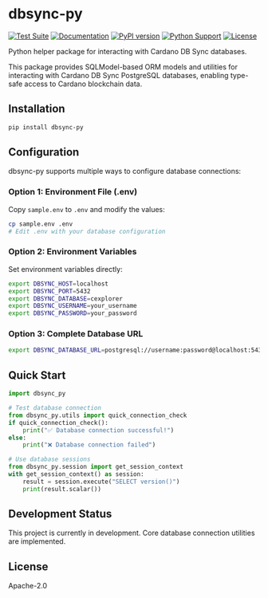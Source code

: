# dbsync-py

[![Test Suite](https://github.com/TheElderMillenial/dbsync-py/actions/workflows/test.yml/badge.svg)](https://github.com/TheElderMillenial/dbsync-py/actions/workflows/test.yml)
[![Documentation](https://github.com/TheElderMillenial/dbsync-py/actions/workflows/docs.yml/badge.svg)](https://github.com/TheElderMillenial/dbsync-py/actions/workflows/docs.yml)
[![PyPI version](https://badge.fury.io/py/dbsync-py.svg)](https://badge.fury.io/py/dbsync-py)
[![Python Support](https://img.shields.io/pypi/pyversions/dbsync-py.svg)](https://pypi.org/project/dbsync-py/)
[![License](https://img.shields.io/badge/License-Apache%202.0-blue.svg)](https://opensource.org/licenses/Apache-2.0)

Python helper package for interacting with Cardano DB Sync databases.

This package provides SQLModel-based ORM models and utilities for interacting with Cardano DB Sync PostgreSQL databases, enabling type-safe access to Cardano blockchain data.

## Installation

```bash
pip install dbsync-py
```

## Configuration

dbsync-py supports multiple ways to configure database connections:

### Option 1: Environment File (.env)

Copy `sample.env` to `.env` and modify the values:

```bash
cp sample.env .env
# Edit .env with your database configuration
```

### Option 2: Environment Variables

Set environment variables directly:

```bash
export DBSYNC_HOST=localhost
export DBSYNC_PORT=5432
export DBSYNC_DATABASE=cexplorer
export DBSYNC_USERNAME=your_username
export DBSYNC_PASSWORD=your_password
```

### Option 3: Complete Database URL

```bash
export DBSYNC_DATABASE_URL=postgresql://username:password@localhost:5432/cexplorer
```

## Quick Start

```python
import dbsync_py

# Test database connection
from dbsync_py.utils import quick_connection_check
if quick_connection_check():
    print("✅ Database connection successful!")
else:
    print("❌ Database connection failed")

# Use database sessions
from dbsync_py.session import get_session_context
with get_session_context() as session:
    result = session.execute("SELECT version()")
    print(result.scalar())
```

## Development Status

This project is currently in development. Core database connection utilities are implemented.

## License

Apache-2.0
